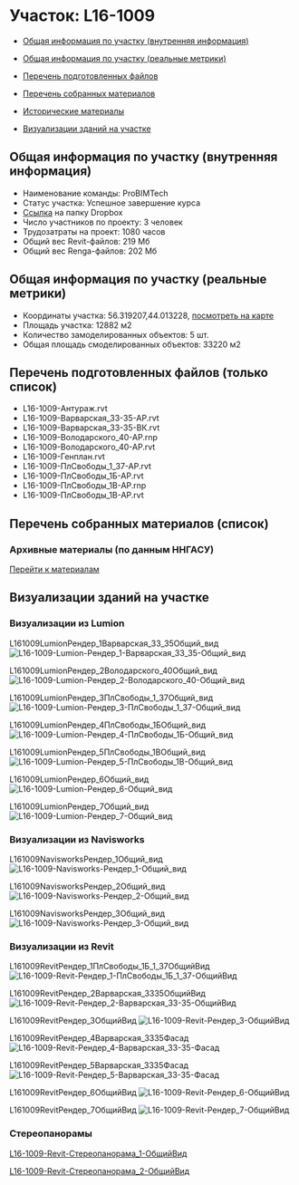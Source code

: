 # Участок: L16-1009

* [Общая информация по участку (внутренняя информация)](#Chapter1)

* [Общая информация по участку (реальные метрики)](#Chapter2)

* [Перечень подготовленных файлов](#Chapter3)

* [Перечень собранных материалов](#Chapter4)

* [Исторические материалы](#Chapter5)

* [Визуализации зданий на участке](#Chapter6)

## <a id="Chapter1"></a> Общая информация по участку (внутренняя информация)
+ Наименование команды: ProBIMTech
+ Статус участка: Успешное завершение курса
+ [Ссылка](https://www.dropbox.com/sh/wvvgv1nw1iqred9/AADC9xA74EDhUZ0PYR4cbNrOa/L16_1009?dl=0) на папку Dropbox
+ Число участников по проекту: 3 человек
+ Трудозатраты на проект: 1080 часов
+ Общий вес Revit-файлов: 219 Мб
+ Общий вес Renga-файлов: 202 Мб
## <a id="Chapter2"></a> Общая информация по участку (реальные метрики)
+ Координаты участка: 56.319207,44.013228, [посмотреть на карте](https://yandex.ru/maps/47/nizhny-novgorod/?ll=44.013228%2C56.319207&z=19)
+ Площадь участка: 12882 м2
+ Количество замоделированных объектов: 5 шт.
+ Общая площадь смоделированных объектов: 33220 м2
## <a id="Chapter3"></a> Перечень подготовленных файлов (только список)
+ L16-1009-Антураж.rvt
+ L16-1009-Варварская_33-35-АР.rvt
+ L16-1009-Варварская_33-35-ВК.rvt
+ L16-1009-Володарского_40-АР.rnp
+ L16-1009-Володарского_40-АР.rvt
+ L16-1009-Генплан.rvt
+ L16-1009-ПлСвободы_1_37-АР.rvt
+ L16-1009-ПлСвободы_1Б-АР.rvt
+ L16-1009-ПлСвободы_1В-АР.rnp
+ L16-1009-ПлСвободы_1В-АР.rvt
## <a id="Chapter4"></a> Перечень собранных материалов (список)
### <a id="Chapter5"></a> Архивные материалы (по данным ННГАСУ)
[Перейти к материалам](/BuidingsInfo/63f153e5-2c22-4490-b09a-5b747a16594f/About.md)
## <a id="Chapter6"></a> Визуализации зданий на участке
### Визуализации из Lumion
L161009LumionРендер_1Варварская_33_35Общий_вид
![L16-1009-Lumion-Рендер_1-Варварская_33_35-Общий_вид](/Images/L16_1009/L16-1009-Lumion-Рендер_1-Варварская_33_35-Общий_вид_Compressed.jpg)

L161009LumionРендер_2Володарского_40Общий_вид
![L16-1009-Lumion-Рендер_2-Володарского_40-Общий_вид](/Images/L16_1009/L16-1009-Lumion-Рендер_2-Володарского_40-Общий_вид_Compressed.jpg)

L161009LumionРендер_3ПлСвободы_1_37Общий_вид
![L16-1009-Lumion-Рендер_3-ПлСвободы_1_37-Общий_вид](/Images/L16_1009/L16-1009-Lumion-Рендер_3-ПлСвободы_1_37-Общий_вид_Compressed.jpg)

L161009LumionРендер_4ПлСвободы_1БОбщий_вид
![L16-1009-Lumion-Рендер_4-ПлСвободы_1Б-Общий_вид](/Images/L16_1009/L16-1009-Lumion-Рендер_4-ПлСвободы_1Б-Общий_вид_Compressed.jpg)

L161009LumionРендер_5ПлСвободы_1ВОбщий_вид
![L16-1009-Lumion-Рендер_5-ПлСвободы_1В-Общий_вид](/Images/L16_1009/L16-1009-Lumion-Рендер_5-ПлСвободы_1В-Общий_вид_Compressed.jpg)

L161009LumionРендер_6Общий_вид
![L16-1009-Lumion-Рендер_6-Общий_вид](/Images/L16_1009/L16-1009-Lumion-Рендер_6-Общий_вид_Compressed.jpg)

L161009LumionРендер_7Общий_вид
![L16-1009-Lumion-Рендер_7-Общий_вид](/Images/L16_1009/L16-1009-Lumion-Рендер_7-Общий_вид_Compressed.jpg)

### Визуализации из Navisworks
L161009NavisworksРендер_1Общий_вид
![L16-1009-Navisworks-Рендер_1-Общий_вид](/Images/L16_1009/L16-1009-Navisworks-Рендер_1-Общий_вид_Compressed.jpg)

L161009NavisworksРендер_2Общий_вид
![L16-1009-Navisworks-Рендер_2-Общий_вид](/Images/L16_1009/L16-1009-Navisworks-Рендер_2-Общий_вид_Compressed.jpg)

L161009NavisworksРендер_3Общий_вид
![L16-1009-Navisworks-Рендер_3-Общий_вид](/Images/L16_1009/L16-1009-Navisworks-Рендер_3-Общий_вид_Compressed.jpg)

### Визуализации из Revit
L161009RevitРендер_1ПлСвободы_1Б_1_37ОбщийВид
![L16-1009-Revit-Рендер_1-ПлСвободы_1Б_1_37-ОбщийВид](/Images/L16_1009/L16-1009-Revit-Рендер_1-ПлСвободы_1Б_1_37-ОбщийВид_Compressed.jpg)

L161009RevitРендер_2Варварская_3335ОбщийВид
![L16-1009-Revit-Рендер_2-Варварская_33-35-ОбщийВид](/Images/L16_1009/L16-1009-Revit-Рендер_2-Варварская_33-35-ОбщийВид_Compressed.jpg)

L161009RevitРендер_3ОбщийВид
![L16-1009-Revit-Рендер_3-ОбщийВид](/Images/L16_1009/L16-1009-Revit-Рендер_3-ОбщийВид_Compressed.jpg)

L161009RevitРендер_4Варварская_3335Фасад
![L16-1009-Revit-Рендер_4-Варварская_33-35-Фасад](/Images/L16_1009/L16-1009-Revit-Рендер_4-Варварская_33-35-Фасад_Compressed.jpg)

L161009RevitРендер_5Варварская_3335Фасад
![L16-1009-Revit-Рендер_5-Варварская_33-35-Фасад](/Images/L16_1009/L16-1009-Revit-Рендер_5-Варварская_33-35-Фасад_Compressed.jpg)

L161009RevitРендер_6ОбщийВид
![L16-1009-Revit-Рендер_6-ОбщийВид](/Images/L16_1009/L16-1009-Revit-Рендер_6-ОбщийВид_Compressed.jpg)

L161009RevitРендер_7ОбщийВид
![L16-1009-Revit-Рендер_7-ОбщийВид](/Images/L16_1009/L16-1009-Revit-Рендер_7-ОбщийВид_Compressed.jpg)

### Стереопанорамы
[L16-1009-Revit-Стереопанорама_1-ОбщийВид](https://pano.autodesk.com/pano.html?url=jpgs/bdb1d74b-f5b7-4d59-aeae-42e694761533&version=2)

[L16-1009-Revit-Стереопанорама_2-ОбщийВид](https://pano.autodesk.com/pano.html?url=jpgs/2f379992-4b0e-4e74-9cf4-3e1999288d5e&version=2)

